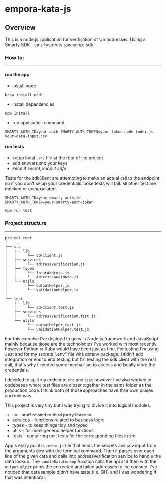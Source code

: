 # empora-kata-js

## Overview
This is a node.js application for verification of US addresses. Using a Smarty SDK - smartystreets-javascript-sdk

### How to:
---
#### run the app

* install node
``` 
brew install node
```
* install dependencies
```
npm install
```
* run application command
```
SMARTY_AUTH_ID=your-auth SMARTY_AUTH_TOKEN=your-token node index.js your-data-input.csv
```
#### run tests
* setup local `.env` file at the root of the project
* add envvars and your keys
* *keep it secret, keep it safe*

Tests for the sdkClient are attempting to make an actual call to the endpoint so if you don't setup your credentials those tests will fail.
All other test are mocked or encapsulated.
```
SMARTY_AUTH_ID=your-smarty-auth-id
SMARTY_AUTH_TOKEN=your-smarty-auth-token
```
```
npm run test
```

### Project structure
---
```
project_root
│
├── src
│   ├── lib
│   │     └── sdkClient.js
│   ├── services
│   │     └── addressVerification.js
│   ├── types
│   │     └── InputAddress.js
│   │     └── AddressCandidate.js
│   └── utils
│         └── outputHelper.js
│         └── validationHelper.js
│
└── test
    ├── lib
    │     └── sdkClient.test.js
    ├── services
    │     └── addressVerification.test.js
    └── utils
          └── outputHelper.test.js
          └── validationHelper.test.js
```

For this exercise I've decided to go with Node.js framework and JavaScript mainly because those are the technologies I've worked with most recently however Python or Ruby would have been just as fine.
For testing I'm using Jest and for my secrets ".env" file with dotenv package. I didn't add integration or end to end testing but I'm testing the sdk client with the real call, that's why I needed some mechanism to access and locally store the credentials.

I decided to split my code into `src` and `test` however I've also worked in codebases where test files are closer together in the same folder as the production code. I think both of those approaches have their own pluses and minuses. 
 
 This project is very tiny but I was trying to divide it into logical modules.
* lib - stuff related to third party libraries
* services - functions related to business logic
* types - to keep things tidy and typed
* utils - for more generic helper functions 
* tests - containing unit tests for the corresponding files in src
 
 
App's entry point is `index.js` file that reads the secrets and csv input from the arguments give with the terminal command. Then it parses over each line of the given data and calls into addressVerification service to handle the data lookup. The `handleDataLookup` function calls the api and then with the `outputHelper` prints the corrected and failed addresses to the console. I've noticed that data sample didn't have state (i.e. OH) and I was wondering if that was intentional.